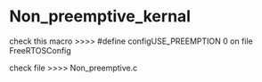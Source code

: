 # Non_preemptive_kernal
check this macro >>>>      #define configUSE_PREEMPTION            0
on file FreeRTOSConfig

check file >>>>  Non_preemptive.c
